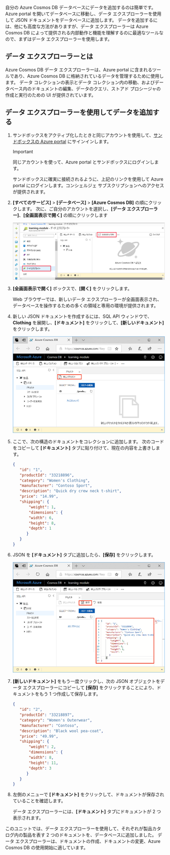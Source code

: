 自分の Azure Cosmos DB データベースにデータを追加するのは簡単です。 Azure portal を開いてデータベースに移動し、データ エクスプローラーを使用して JSON ドキュメントをデータベースに追加します。 データを追加するには、他にも高度な方法がありますが、データ エクスプローラーは Azure Cosmos DB によって提供される内部動作と機能を理解するのに最適なツールなので、まずはデータ エクスプローラーを使用します。

## <a name="what-is-the-data-explorer"></a>データ エクスプローラーとは
Azure Cosmos DB データ エクスプローラーは、Azure portal に含まれるツールであり、Azure Cosmos DB に格納されているデータを管理するために使用します。 データ コレクションの表示とデータ コレクション内の移動、およびデータベース内のドキュメントの編集、データのクエリ、ストアド プロシージャの作成と実行のための UI が提供されています。

## <a name="add-data-using-the-data-explorer"></a>データ エクスプローラーを使用してデータを追加する

1. サンドボックスをアクティブ化したときと同じアカウントを使用して、[サンドボックスの Azure portal](https://portal.azure.com/triplecrownlabs.onmicrosoft.com?azure-portal=true) にサインインします。

    > [!IMPORTANT]
    > 同じアカウントを使って、Azure portal とサンドボックスにログインします。
    > 
    > サンドボックスに確実に接続されるように、上記のリンクを使用して Azure portal にログインします。コンシェルジェ サブスクリプションへのアクセスが提供されます。

1. **[すべてのサービス]** > **[データベース]** > **[Azure Cosmos DB]** の順にクリックします。 次に、ご自分のアカウントを選択し、**[データ エクスプローラー]**、**[全画面表示で開く]** の順にクリックします
 
   ![Azure portal のデータ エクスプローラーで新しいドキュメントを作成する](../media/3-azure-cosmosdb-data-explorer-full-screen.png)

2. **[全画面表示で開く]** ボックスで、**[開く]** をクリックします。

    Web ブラウザーでは、新しいデータ エクスプローラーが全画面表示され、データベースを操作するための多くの領域と専用の環境が提供されます。

3. 新しい JSON ドキュメントを作成するには、SQL API ウィンドウで、**Clothing** を展開し、**[ドキュメント]** をクリックして、**[新しいドキュメント]** をクリックします。

   ![Azure portal のデータ エクスプローラーで新しいドキュメントを作成する](../media/3-azure-cosmosdb-data-explorer-new-document.png)

4. ここで、次の構造のドキュメントをコレクションに追加します。 次のコードをコピーして **[ドキュメント]** タブに貼り付けて、現在の内容を上書きします。

     ```json
    {
        "id": "1",
        "productId": "33218896",
        "category": "Women's Clothing",
        "manufacturer": "Contoso Sport",
        "description": "Quick dry crew neck t-shirt",
        "price": "14.99",
        "shipping": {
            "weight": 1,
            "dimensions": {
            "width": 6,
            "height": 8,
            "depth": 1
           }
        }
    }
     ```

5. JSON を **[ドキュメント]** タブに追加したら、**[保存]** をクリックします。

    ![Azure portal のデータ エクスプローラーで JSON データをコピーして [保存] をクリックする](../media/3-azure-cosmosdb-data-explorer-save-document.png)

6. **[新しいドキュメント]** をもう一度クリックし、次の JSON オブジェクトをデータ エクスプローラーにコピーして **[保存]** をクリックすることにより、ドキュメントをもう 1 つ作成して保存します。

     ```json
    {
        "id": "2",
        "productId": "33218897",
        "category": "Women's Outerwear",
        "manufacturer": "Contoso",
        "description": "Black wool pea-coat",
        "price": "49.99",
        "shipping": {
            "weight": 2,
            "dimensions": {
            "width": 8,
            "height": 11,
            "depth": 3
           }
        }
    }
     ```

7. 左側のメニューで **[ドキュメント]** をクリックして、ドキュメントが保存されていることを確認します。

    データ エクスプローラーには、**[ドキュメント]** タブにドキュメントが 2 つ表示されます。

このユニットでは、データ エクスプローラーを使用して、それぞれが製品カタログ内の製品を表す 2 つのドキュメントを、データベースに追加しました。 データ エクスプローラーは、ドキュメントの作成、ドキュメントの変更、Azure Cosmos DB の使用開始に適しています。  
